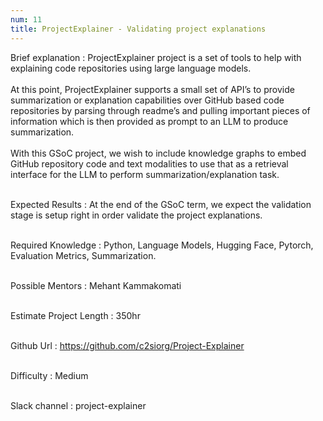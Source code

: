 ```yaml
---
num: 11
title: ProjectExplainer - Validating project explanations
---
```

Brief explanation
: ProjectExplainer project is a set of tools to help with explaining code repositories using large language models.
<br><br>
At this point, ProjectExplainer supports a small set of API’s to provide summarization or explanation capabilities over GitHub based code repositories by parsing through readme’s and pulling important pieces of information which is then provided as prompt to an LLM to produce summarization.
<br><br>
With this GSoC project, we wish to include knowledge graphs to embed GitHub repository code and text  modalities to use that as a retrieval interface for the LLM to perform summarization/explanation task.
<br><br>

Expected Results
: At the end of the GSoC term, we expect the validation stage is setup right in order validate the project explanations.
<br><br>

Required Knowledge
: Python, Language Models, Hugging Face, Pytorch, Evaluation Metrics, Summarization.
<br><br>

Possible Mentors
: Mehant Kammakomati
<br><br>

Estimate Project Length
: 350hr
<br><br>

Github Url
: <a href="https://github.com/c2siorg/Project-Explainer" target="_blank">https://github.com/c2siorg/Project-Explainer</a>
<br><br>

Difficulty
:  Medium
<br><br>

Slack channel
: project-explainer
<br><br>